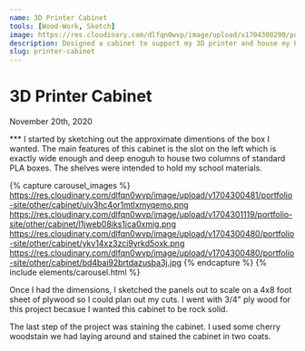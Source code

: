 ```yaml
---
name: 3D Printer Cabinet
tools: [Wood-Work, Sketch]
image: https://res.cloudinary.com/dlfqn0wvp/image/upload/v1704300290/portfolio-site/other/cabinet/xoa6dhbfzenqltkuzdpt.jpg
description: Designed a cabinet to support my 3D printer and house my PLA boxes.
slug: printer-cabinet
---
```


# 3D Printer Cabinet
<p class="post-metadata text-muted">
  November 20th, 2020
</p>
***
I started by sketching out the approximate dimentions of the box I wanted. The main features of this cabinet is the slot on the left which is exactly wide enough and deep enoguh to house two columns of standard PLA boxes. The shelves were intended to hold my school materials.

{% capture carousel_images %}
https://res.cloudinary.com/dlfqn0wvp/image/upload/v1704300481/portfolio-site/other/cabinet/uiv3hc4or1mtlxmyqemo.png
https://res.cloudinary.com/dlfqn0wvp/image/upload/v1704301119/portfolio-site/other/cabinet/l1jweb08iks1ica0xmig.png
https://res.cloudinary.com/dlfqn0wvp/image/upload/v1704300480/portfolio-site/other/cabinet/ykv14xz3zci9yrkd5oxk.png
https://res.cloudinary.com/dlfqn0wvp/image/upload/v1704300480/portfolio-site/other/cabinet/bd4bai92brtdazusba3j.jpg
{% endcapture %}
{% include elements/carousel.html %}

Once I had the dimensions, I sketched the panels out to scale on a 4x8 foot sheet of plywood so I could plan out my cuts. I went with 3/4" ply wood for this project becasue I wanted this cabinet to be rock solid.

The last step of the project was staining the cabinet. I used some cherry woodstain we had laying around and stained the cabinet in two coats.
